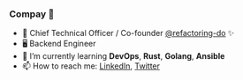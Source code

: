 ### Compay 🐄

- 🔭  Chief Technical Officer / Co-founder [@refactoring-do](https://github.com/refactoring-do) ✨
- 🖥 Backend Engineer
- 🌱  I’m currently learning **DevOps**, **Rust**, **Golang**, **Ansible**
- 📫  How to reach me: [LinkedIn](https://www.linkedin.com/in/jeffreyart1), [Twitter](https://twitter.com/JeffreyArt1)
